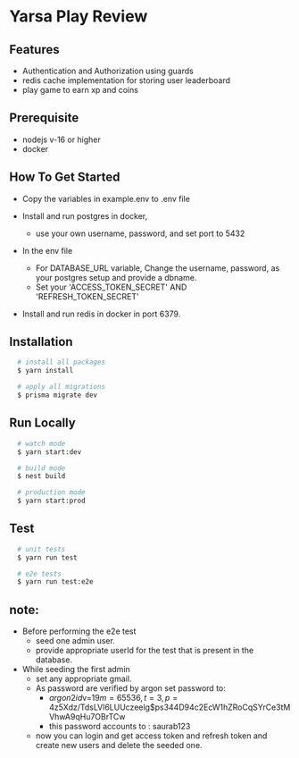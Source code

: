 
# Yarsa Play Review




## Features

- Authentication and Authorization using guards
- redis cache implementation for storing user leaderboard
- play game to earn xp and coins



## Prerequisite

- nodejs v-16 or higher
- docker

## How To Get Started


- Copy the variables in example.env to .env file

- Install and run postgres in docker,
  - use your own username, password, and set port to 5432

- In the env file
  - For DATABASE_URL variable, Change the username, password, as your postgres setup  and provide a dbname.
  - Set your 'ACCESS_TOKEN_SECRET' AND 'REFRESH_TOKEN_SECRET'

- Install and run redis in docker in port 6379.

## Installation

```bash
  # install all packages
  $ yarn install
```

```bash
  # apply all migrations
  $ prisma migrate dev
```

## Run Locally


```bash
  # watch mode
  $ yarn start:dev
```

```bash
  # build mode
  $ nest build
```

```bash
  # production mode
  $ yarn start:prod
```





## Test

```bash
  # unit tests
  $ yarn run test
```

```bash
  # e2e tests
  $ yarn run test:e2e
```
## note:
- Before performing the e2e test 
  - seed one admin user.
  - provide appropriate userId for the test that is present in the database.
- While seeding the first admin
  - set any appropriate gmail.
  - As password are verified by argon set password to: 
    - $argon2id$v=19$m=65536,t=3,p=4$z5Xdz/TdsLVl6LUUczeelg$ps344D94c2EcW1hZRoCqSYrCe3tMVhwA9qHu7OBrTCw
    -  this password accounts to : saurab123
  - now you can login and get access token and refresh token and create new users and delete the seeded one.
